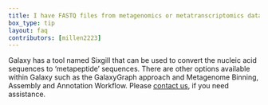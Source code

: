 ```yaml
---
title: I have FASTQ files from metagenomics or metatranscriptomics datasets? How can I convert them into a protein FASTA file for metaproteomics searches?
box_type: tip
layout: faq
contributors: [millen2223]
---
```


Galaxy has a tool named Sixgill that can be used to convert the nucleic acid sequences to ‘metapeptide’ sequences. There are other options available within Galaxy such as the GalaxyGraph approach and Metagenome Binning, Assembly and Annotation Workflow. Please [contact us](https://help.galaxyproject.org/), if you need assistance.
